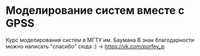 # Моделирование систем вместе с GPSS
Курс моделирования систем в МГТУ им. Баумана
В знак благодарности можно написать "спасибо" сюда :) -> https://vk.com/porfey_p
